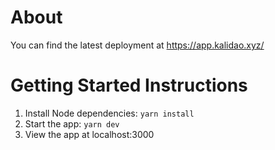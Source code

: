 # About
You can find the latest deployment at https://app.kalidao.xyz/

# Getting Started Instructions

1. Install Node dependencies: `yarn install`
2. Start the app: `yarn dev`
3. View the app at localhost:3000